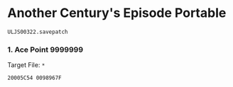 #  Another Century's Episode Portable

`ULJS00322.savepatch`

### 1. Ace Point 9999999

Target File: `*`

```
20005C54 0098967F
```

